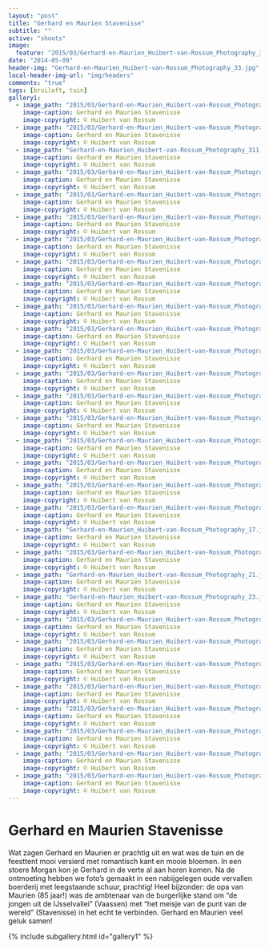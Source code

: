 ```yaml
---
layout: "post"
title: "Gerhard en Maurien Stavenisse"
subtitle: ""
active: "shoots"
image:
  feature: "2015/03/Gerhard-en-Maurien_Huibert-van-Rossum_Photography_33.jpg"
date: "2014-05-09"
header-img: "Gerhard-en-Maurien_Huibert-van-Rossum_Photography_33.jpg"
local-header-img-url: "img/headers"
comments: "true"
tags: [bruiloft, tuin]
gallery1:
  - image_path: "2015/03/Gerhard-en-Maurien_Huibert-van-Rossum_Photography_33.jpg"
    image-caption: Gerhard en Maurien Stavenisse
    image-copyright: © Huibert van Rossum
  - image_path: "2015/03/Gerhard-en-Maurien_Huibert-van-Rossum_Photography_11.jpg"
    image-caption: Gerhard en Maurien Stavenisse
    image-copyright: © Huibert van Rossum
  - image_path: "Gerhard-en-Maurien_Huibert-van-Rossum_Photography_311.jpg"
    image-caption: Gerhard en Maurien Stavenisse
    image-copyright: © Huibert van Rossum
  - image_path: "2015/03/Gerhard-en-Maurien_Huibert-van-Rossum_Photography_02.jpg"
    image-caption: Gerhard en Maurien Stavenisse
    image-copyright: © Huibert van Rossum
  - image_path: "2015/03/Gerhard-en-Maurien_Huibert-van-Rossum_Photography_03.jpg"
    image-caption: Gerhard en Maurien Stavenisse
    image-copyright: © Huibert van Rossum
  - image_path: "2015/03/Gerhard-en-Maurien_Huibert-van-Rossum_Photography_04.jpg"
    image-caption: Gerhard en Maurien Stavenisse
    image-copyright: © Huibert van Rossum
  - image_path: "2015/03/Gerhard-en-Maurien_Huibert-van-Rossum_Photography_32.jpg"
    image-caption: Gerhard en Maurien Stavenisse
    image-copyright: © Huibert van Rossum
  - image_path: "2015/03/Gerhard-en-Maurien_Huibert-van-Rossum_Photography_05.jpg"
    image-caption: Gerhard en Maurien Stavenisse
    image-copyright: © Huibert van Rossum
  - image_path: "2015/03/Gerhard-en-Maurien_Huibert-van-Rossum_Photography_06.jpg"
    image-caption: Gerhard en Maurien Stavenisse
    image-copyright: © Huibert van Rossum
  - image_path: "2015/03/Gerhard-en-Maurien_Huibert-van-Rossum_Photography_33.jpg"
    image-caption: Gerhard en Maurien Stavenisse
    image-copyright: © Huibert van Rossum
  - image_path: "2015/03/Gerhard-en-Maurien_Huibert-van-Rossum_Photography_09.jpg"
    image-caption: Gerhard en Maurien Stavenisse
    image-copyright: © Huibert van Rossum
  - image_path: "2015/03/Gerhard-en-Maurien_Huibert-van-Rossum_Photography_10.jpg"
    image-caption: Gerhard en Maurien Stavenisse
    image-copyright: © Huibert van Rossum
  - image_path: "2015/03/Gerhard-en-Maurien_Huibert-van-Rossum_Photography_12.jpg"
    image-caption: Gerhard en Maurien Stavenisse
    image-copyright: © Huibert van Rossum
  - image_path: "2015/03/Gerhard-en-Maurien_Huibert-van-Rossum_Photography_13.jpg"
    image-caption: Gerhard en Maurien Stavenisse
    image-copyright: © Huibert van Rossum
  - image_path: "2015/03/Gerhard-en-Maurien_Huibert-van-Rossum_Photography_14.jpg"
    image-caption: Gerhard en Maurien Stavenisse
    image-copyright: © Huibert van Rossum
  - image_path: "2015/03/Gerhard-en-Maurien_Huibert-van-Rossum_Photography_15.jpg"
    image-caption: Gerhard en Maurien Stavenisse
    image-copyright: © Huibert van Rossum
  - image_path: "2015/03/Gerhard-en-Maurien_Huibert-van-Rossum_Photography_16.jpg"
    image-caption: Gerhard en Maurien Stavenisse
    image-copyright: © Huibert van Rossum
  - image_path: "2015/03/Gerhard-en-Maurien_Huibert-van-Rossum_Photography_19.jpg"
    image-caption: Gerhard en Maurien Stavenisse
    image-copyright: © Huibert van Rossum
  - image_path: "2015/03/Gerhard-en-Maurien_Huibert-van-Rossum_Photography_18.jpg"
    image-caption: Gerhard en Maurien Stavenisse
    image-copyright: © Huibert van Rossum
  - image_path: "Gerhard-en-Maurien_Huibert-van-Rossum_Photography_17.jpg"
    image-caption: Gerhard en Maurien Stavenisse
    image-copyright: © Huibert van Rossum
  - image_path: "2015/03/Gerhard-en-Maurien_Huibert-van-Rossum_Photography_20.jpg"
    image-caption: Gerhard en Maurien Stavenisse
    image-copyright: © Huibert van Rossum
  - image_path: "Gerhard-en-Maurien_Huibert-van-Rossum_Photography_21.jpg"
    image-caption: Gerhard en Maurien Stavenisse
    image-copyright: © Huibert van Rossum
  - image_path: "Gerhard-en-Maurien_Huibert-van-Rossum_Photography_23.jpg"
    image-caption: Gerhard en Maurien Stavenisse
    image-copyright: © Huibert van Rossum
  - image_path: "2015/03/Gerhard-en-Maurien_Huibert-van-Rossum_Photography_22.jpg"
    image-caption: Gerhard en Maurien Stavenisse
    image-copyright: © Huibert van Rossum
  - image_path: "2015/03/Gerhard-en-Maurien_Huibert-van-Rossum_Photography_24.jpg"
    image-caption: Gerhard en Maurien Stavenisse
    image-copyright: © Huibert van Rossum
  - image_path: "2015/03/Gerhard-en-Maurien_Huibert-van-Rossum_Photography_25.jpg"
    image-caption: Gerhard en Maurien Stavenisse
    image-copyright: © Huibert van Rossum
  - image_path: "2015/03/Gerhard-en-Maurien_Huibert-van-Rossum_Photography_26.jpg"
    image-caption: Gerhard en Maurien Stavenisse
    image-copyright: © Huibert van Rossum
  - image_path: "2015/03/Gerhard-en-Maurien_Huibert-van-Rossum_Photography_27.jpg"
    image-caption: Gerhard en Maurien Stavenisse
    image-copyright: © Huibert van Rossum
  - image_path: "2015/03/Gerhard-en-Maurien_Huibert-van-Rossum_Photography_28.jpg"
    image-caption: Gerhard en Maurien Stavenisse
    image-copyright: © Huibert van Rossum
  - image_path: "2015/03/Gerhard-en-Maurien_Huibert-van-Rossum_Photography_29.jpg"
    image-caption: Gerhard en Maurien Stavenisse
    image-copyright: © Huibert van Rossum
  - image_path: "2015/03/Gerhard-en-Maurien_Huibert-van-Rossum_Photography_30.jpg"
    image-caption: Gerhard en Maurien Stavenisse
    image-copyright: © Huibert van Rossum
---
```


# Gerhard en Maurien Stavenisse

Wat zagen Gerhard en Maurien er prachtig uit en wat was de tuin en de feesttent mooi versierd met romantisch kant en mooie bloemen. In een stoere Morgan kon je Gerhard in de verte al aan horen komen. Na de ontmoeting hebben we foto’s gemaakt in een nabijgelegen oude vervallen boerderij met leegstaande schuur, prachtig! Heel bijzonder: de opa van Maurien (85 jaar!) was de ambtenaar van de burgerlijke stand om “de jongen uit de IJsselvallei” (Vaassen) met “het meisje van de punt van de wereld” (Stavenisse) in het echt te verbinden. Gerhard en Maurien veel geluk samen! 

{% include subgallery.html id="gallery1" %}

